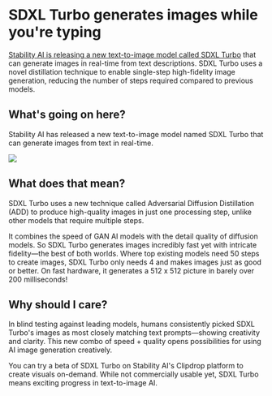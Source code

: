 # SDXL Turbo generates images while you're typing

[Stability AI is releasing a new text-to-image model called SDXL Turbo](https://stability.ai/news/stability-ai-sdxl-turbo?utm_source=bensbites\&utm_medium=referral\&utm_campaign=sdxl-turbo-generates-images-while-you-re-typing) that can generate images in real-time from text descriptions. SDXL Turbo uses a novel distillation technique to enable single-step high-fidelity image generation, reducing the number of steps required compared to previous models.

## What's going on here?

Stability AI has released a new text-to-image model named SDXL Turbo that can generate images from text in real-time.

![](https://media.beehiiv.com/cdn-cgi/image/fit=scale-down,format=auto,onerror=redirect,quality=80/uploads/asset/file/9696ce10-e09d-4acb-98af-ee8762b22fd7/image.png?t=1701263451)

## What does that mean?

SDXL Turbo uses a new technique called Adversarial Diffusion Distillation (ADD) to produce high-quality images in just one processing step, unlike other models that require multiple steps.

It combines the speed of GAN AI models with the detail quality of diffusion models. So SDXL Turbo generates images incredibly fast yet with intricate fidelity—the best of both worlds. Where top existing models need 50 steps to create images, SDXL Turbo only needs 4 and makes images just as good or better. On fast hardware, it generates a 512 x 512 picture in barely over 200 milliseconds!

## Why should I care?

In blind testing against leading models, humans consistently picked SDXL Turbo's images as most closely matching text prompts—showing creativity and clarity. This new combo of speed + quality opens possibilities for using AI image generation creatively.

You can try a beta of SDXL Turbo on Stability AI's Clipdrop platform to create visuals on-demand. While not commercially usable yet, SDXL Turbo means exciting progress in text-to-image AI.
